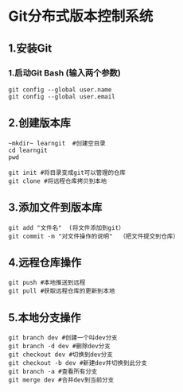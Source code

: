 # Git分布式版本控制系统

## 1.安装Git
### 1.启动Git Bash    (输入两个参数)
    git config --global user.name  
    git config --global user.email

## 2.创建版本库
    
	~mkdir~ learngit  #创建空目录
    cd learngit
    pwd
    
    git init #将目录变成git可以管理的仓库
    git clone #将远程仓库拷贝到本地
    
## 3.添加文件到版本库
    git add "文件名"  (将文件添加到git）
    git commit -m "对文件操作的说明"  （把文件提交到仓库）
    
## 4.远程仓库操作
    git push #本地推送到远程 
    git pull #获取远程仓库的更新到本地
    
## 5.本地分支操作
    git branch dev #创建一个叫dev分支
    git branch -d dev #删除dev分支
    git checkout dev #切换到dev分支
    git checkout -b dev #新建dev并切换到此分支
    git branch -a #查看所有分支
    git merge dev #合并dev到当前分支